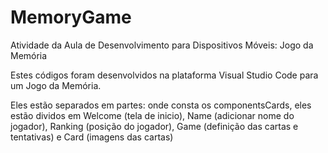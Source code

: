 # MemoryGame
Atividade da Aula de Desenvolvimento para Dispositivos Móveis: Jogo da Memória

Estes códigos foram desenvolvidos na plataforma Visual Studio Code para um Jogo da Memória. 

Eles estão separados em partes: onde consta os componentsCards, eles estão dividos em Welcome (tela de inicio), Name (adicionar nome do jogador), Ranking (posição do jogador), Game (definição das cartas e tentativas) e Card (imagens das cartas)
